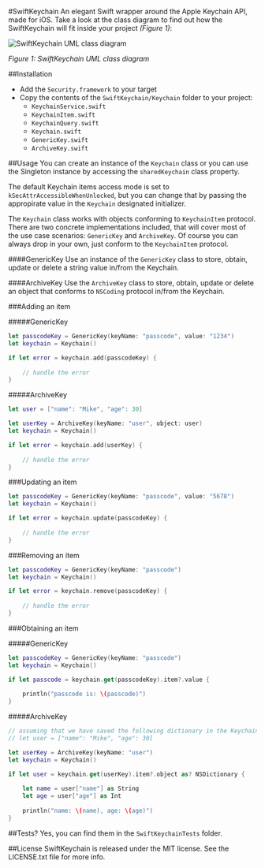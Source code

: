 #SwiftKeychain
An elegant Swift wrapper around the Apple Keychain API, made for iOS. Take a look at the class diagram to find out how the SwiftKeychain will fit inside your project *(Figure 1)*:

![SwiftKeychain UML class diagram](https://raw.githubusercontent.com/yankodimitrov/SwiftKeychain/master/class-diagram.jpg "Figure 1. SwiftKeychain UML class diagram")

*Figure 1: SwiftKeychain UML class diagram*

##Installation
- Add the <code>Security.framework</code> to your target
- Copy the contents of the <code>SwiftKeychain/Keychain</code> folder to your project:
    - <code>KeychainService.swift</code>
    - <code>KeychainItem.swift</code>
    - <code>KeychainQuery.swift</code>
    - <code>Keychain.swift</code>
    - <code>GenericKey.swift</code>
    - <code>ArchiveKey.swift</code>

##Usage
You can create an instance of the <code>Keychain</code> class or you can use the Singleton instance by accessing the <code>sharedKeychain</code> class property.

The default Keychain items access mode is set to <code>kSecAttrAccessibleWhenUnlocked</code>, but you can change that by passing the appropirate value in the <code>Keychain</code> designated initializer.

The <code>Keychain</code> class works with objects conforming to <code>KeychainItem</code> protocol. There are two concrete implementations included, that will cover most of the use case scenarios: <code>GenericKey</code> and <code>ArchiveKey</code>. Of course you can always drop in your own, just conform to the <code>KeychainItem</code> protocol.

####GenericKey
Use an instance of the <code>GenericKey</code> class to store, obtain, update or delete a string value in/from the Keychain.

####ArchiveKey
Use the <code>ArchiveKey</code> class to store, obtain, update or delete an object that conforms to <code>NSCoding</code> protocol in/from the Keychain. 

###Adding an item

#####GenericKey
```swift
let passcodeKey = GenericKey(keyName: "passcode", value: "1234")
let keychain = Keychain()

if let error = keychain.add(passcodeKey) {
    
    // handle the error
}

```

#####ArchiveKey
```swift
let user = ["name": "Mike", "age": 30]

let userKey = ArchiveKey(keyName: "user", object: user)
let keychain = Keychain()

if let error = keychain.add(userKey) {
    
    // handle the error
}

```

###Updating an item

```swift
let passcodeKey = GenericKey(keyName: "passcode", value: "5678")
let keychain = Keychain()

if let error = keychain.update(passcodeKey) {
    
    // handle the error
}
```

###Removing an item

```swift
let passcodeKey = GenericKey(keyName: "passcode")
let keychain = Keychain()

if let error = keychain.remove(passcodeKey) {
    
    // handle the error
}
```

###Obtaining an item

#####GenericKey
```swift
let passcodeKey = GenericKey(keyName: "passcode")
let keychain = Keychain()

if let passcode = keychain.get(passcodeKey).item?.value {
    
    println("passcode is: \(passcode)")
}
```

#####ArchiveKey
```swift
// assuming that we have saved the following dictionary in the Keychain:
// let user = ["name": "Mike", "age": 30]

let userKey = ArchiveKey(keyName: "user")
let keychain = Keychain()

if let user = keychain.get(userKey).item?.object as? NSDictionary {
        
    let name = user["name"] as String
    let age = user["age"] as Int
    
    println("name: \(name), age: \(age)")
}

```

##Tests?
Yes, you can find them in the <code>SwiftKeychainTests</code> folder.

##License
SwiftKeychain is released under the MIT license. See the LICENSE.txt file for more info.